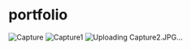 # portfolio

![Capture](https://github.com/ajithkumar3873/portfolio/assets/127074798/83a8e126-7d03-4c8f-9123-18c8285a8c08)
![Capture1](https://github.com/ajithkumar3873/portfolio/assets/127074798/6ee56245-f06d-4fdb-89a1-7b9d22f4644c)
![Uploading Capture2.JPG…]()
